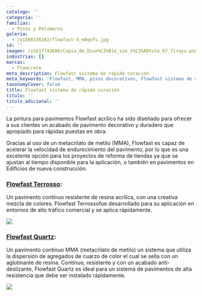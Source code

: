 ```yaml
---
catalogo: ''
categoria: ''
familias:
  - Pisos y Polímeros
galeria:
  - /v1566336162/flowfast-4_m0qnfv.jpg
id: ''
imagen: /v1617743606/Copia_de_Dise%C3%B1o_sin_t%C3%ADtulo_67_firayu.png
industrias: []
marcas:
  - Flowcrete
meta_description: Flowfast sistema de rápida curación
meta_keywords: 'Flowfast, MMA, pisos decorativos, Flowfast sistema de rápida curación'
taxonomyCover: false
title: Flowfast sistema de rápida curación
titulo: ''
titulo_adicional: ''
---
```



La pintura para pavimentos Flowfast acrílico ha sido diseñado para ofrecer a sus clientes un acabado de pavimento decorativo y duradero que apropiado para rápidas puestas en obra.

Gracias al uso de un metacrilato de metilo (MMA), Flowfast es capaz de acelerar la velocidad de endurecimiento del pavimento, por lo que es una excelente opción para los proyectos de reforma de tiendas ya que se ajustan al tiempo disponible para la aplicación, o también en pavimentos en Edificios de nueva construcción.

### [Flowfast Terrosso](https://www.flowcrete.es/productos/sistemas/flowfast-terrosso/):

Un pavimento contínuo resistente de resina acrílica, con una creativa mezcla de colores. Flowfast Terrossofue desarrollado para su aplicación en entornos de alto tráfico comercial y se aplica rápidamente.

![](https://res.cloudinary.com/novatec/v1597776169/flowfastterrosso-gigapixel-scale-4_00x_jwql4w.jpg)

### [Flowfast Quartz](https://www.flowcrete.es/productos/sistemas/flowfast-quartz/):

Un pavimento continuo MMA (metacrilato de metilo) un sistema que utiliza la dispersión de agregados de cuarzo de color el cual se sella con un aglutinante de resina. Contínuo, resistente y con un acabado anti-deslizante, Flowfast Quartz es ideal para un sistema de pavimentos de alta resistencia que debe ser instalado rápidamente.

![](https://res.cloudinary.com/novatec/v1597776269/Historic-Whisky-Distillery-Refurbishes-with-Flowcrete_updhvy.jpg)

